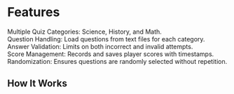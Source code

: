 # Features 

Multiple Quiz Categories: Science, History, and Math.
<br>
Question Handling: Load questions from text files for each category.
<br>
Answer Validation: Limits on both incorrect and invalid attempts.
<br>
Score Management: Records and saves player scores with timestamps.
<br>
Randomization: Ensures questions are randomly selected without repetition.

## How It Works
